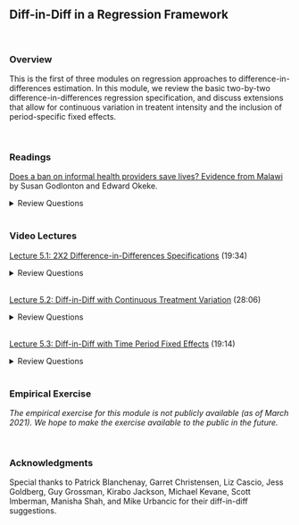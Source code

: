 ## Diff-in-Diff in a Regression Framework

<br>

### Overview  
This is the first of three modules on regression approaches to difference-in-differences estimation.  In this module, we review the basic two-by-two difference-in-differences regression specification, and discuss extensions that allow for continuous variation in treatent intensity and the inclusion of period-specific fixed effects.  

<br>

### Readings
[Does a ban on informal health providers save lives? Evidence from Malawi](https://www.ncbi.nlm.nih.gov/pmc/articles/PMC4677333/) by Susan Godlonton and Edward Okeke.

<details><summary>Review Questions</summary>
  <br>
  <ol>
  <li>What are traditional birth attendants?  Why did the government of Malawi decide to ban them? </li>
  <li>What data set(s) do Professor Godlonton and Dr. Okeke use to estimate the impact of Malawi's ban on traditional birth attendants?</li>
  <li>What is there identification strategy?  What is the treatment group?  Who or what is the treatment group compared to?</li>
  <li>What alternatives to traditional birth attendants are available to expectant mothers in Malawi?</li>
  <li>What are the impacts of Malawi's ban on traditional birth attendants?  Does the ban lead to a decline in the use of TBAs?  An increase in the use of skilled birth attendants? What other impacts do the authors report?</li>
    <li>Did Malawi's ban on traditional birth attendants reduce neonatal mortality?</li>
  </ol>
</details>

<br>

### Video Lectures  
[Lecture 5.1:  2X2 Difference-in-Differences Specifications](https://vimeo.com/519322102) (19:34)  

<details><summary>Review Questions</summary>
  <br>
  <ol>
  <li>When you estimate a simple 2X2 difference-in-differences specification in a regression framework, what are the three independent variables?  How do we interpret each of the coefficients?</li>
  <li>What research design did Dr. David Hausman and Professor Dorothy Kronick use to estimate the impact of police reform in Chicago?  What was there empirical (ie regression) specification?  What did they find?</li>
  <li>What specification did Professsor Favid Card and Professor Alan Krueger use to estimate the impact of New Jersey's increase in the minimum wage?  What was the outcome variable of interest?  What did they find?</li>
  </ol>
</details>

<br>

[Lecture 5.2:  Diff-in-Diff with Continuous Treatment Variation](https://vimeo.com/519353161) (28:06)  

<details><summary>Review Questions</summary>
  <br>
  <ol>
  <li>When might we wish to use a continuous treatment variable in a difference-in-differences analysis?</li>
  <li>What are the two approaches to difference-in-differences estimation when we observe continuous variation in treatment intensity?</li>
  <li>When we dichotomize treatment (ie partition the sample into a more intensely treated group and a less intensely treated group), how should we interpret the estimated regression coefficient?</li>
  <li>When we estimate a difference-in-differences specification with a continuous measure of treatment intensity, which observations/units are implicitly included in the comparison group?</li>
  </ol>
</details>

<br>


[Lecture 5.3:  Diff-in-Diff with Time Period Fixed Effects](https://vimeo.com/519490929) (19:14)  

<details><summary>Review Questions</summary>
  <br>
  <ol>
  <li>What are fixed effects?  How do they work?  If you wanted to implement fixed effects by hand, what would you do?</li>
  <li>When and why might we include fixed effects in a difference-in-differences specification?</li>
  <li>How do Professor Susan Godlonton and Dr. Edward Okeke estimate the impact of Malawi's ban on traditional birth attendants on neonatal mortality?  What do they find?</li>
  <li>How does Professor Esther Duflo estimate the impact of Indonesia's school construction program on educational attainment?  What doew she find?</li>
  </ol>
</details>

<br>

### Empirical Exercise
_The empirical exercise for this module is not publicly available (as of March 2021). We hope to make the exercise available to the public in the future._

<br>

### Acknowledgments
Special thanks to Patrick Blanchenay, Garret Christensen, Liz Cascio, Jess Goldberg, Guy Grossman, Kirabo Jackson, Michael Kevane, 
Scott Imberman, Manisha Shah, and Mike Urbancic for their diff-in-diff suggestions.
